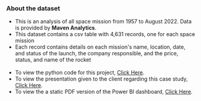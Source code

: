 ### About the dataset

- This is an analysis of all space mission from 1957 to August 2022. Data is provided by **Maven Analytics**.
- This dataset contains a csv table with 4,631 records, one for each space mission
- Each record contains details on each mission's name, location, date, and status of the launch, the company responsible, and the price, status, and name of the rocket
<br><br>
- To view the python code for this project, [Click Here](https://github.com/Fawzy-Almatary/Portfolio-Projects/blob/main/Space-Missions-Analysis/Space_Missions_Analysis.ipynb).
- To view the presentation given to the client regarding this case study, [Click Here](https://github.com/Fawzy-Almatary/Portfolio-Projects/blob/main/Space-Missions-Analysis/FBI_Gun_Analysis_Presentation.pdf).
- To view the a static PDF version of the Power BI dashboard, [Click Here](https://github.com/Fawzy-Almatary/Portfolio-Projects/blob/main/Space-Missions-Analysis/Space_Missions-PowerBI.pdf).
